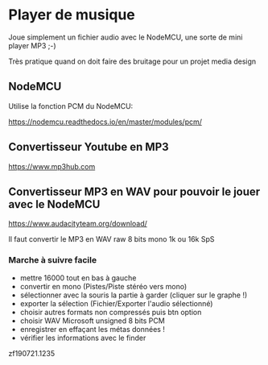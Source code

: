 # Player de musique

Joue simplement un fichier audio avec le NodeMCU, une sorte de mini player MP3 ;-)

Très pratique quand on doit faire des bruitage pour un projet media design

## NodeMCU

Utilise la fonction PCM du NodeMCU:

https://nodemcu.readthedocs.io/en/master/modules/pcm/

## Convertisseur Youtube en MP3

https://www.mp3hub.com

## Convertisseur MP3 en WAV pour pouvoir le jouer avec le NodeMCU

https://www.audacityteam.org/download/

Il faut convertir le MP3 en WAV raw 8 bits mono 1k ou 16k SpS

### Marche à suivre facile

* mettre 16000 tout en bas à gauche
* convertir en mono (Pistes/Piste stéréo vers mono)
* sélectionner avec la souris la partie à garder (cliquer sur le graphe !)
* exporter la sélection (Fichier/Exporter l'audio sélectionné)
* choisir autres formats non compressés puis btn option
* choisir WAV Microsoft unsigned 8 bits PCM
* enregistrer en effaçant les métas données !
* vérifier les informations avec le finder



zf190721.1235
